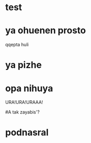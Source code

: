 # test

# ya ohuenen prosto

qqepta
huli

# ya pizhe

# opa nihuya
URA!URA!URAAA!

#A tak zayabis'?


# podnasral
